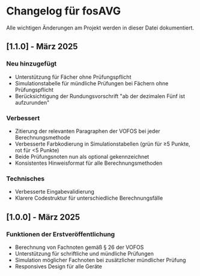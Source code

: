 # Changelog für fosAVG

Alle wichtigen Änderungen am Projekt werden in dieser Datei dokumentiert.

## [1.1.0] - März 2025

### Neu hinzugefügt
- Unterstützung für Fächer ohne Prüfungspflicht
- Simulationstabelle für mündliche Prüfungen bei Fächern ohne Prüfungspflicht
- Berücksichtigung der Rundungsvorschrift "ab der dezimalen Fünf ist aufzurunden"

### Verbessert
- Zitierung der relevanten Paragraphen der VOFOS bei jeder Berechnungsmethode
- Verbesserte Farbkodierung in Simulationstabellen (grün für ≥5 Punkte, rot für <5 Punkte)
- Beide Prüfungsnoten nun als optional gekennzeichnet
- Konsistentes Hinweisformat für alle Berechnungsmethoden

### Technisches
- Verbesserte Eingabevalidierung
- Klarere Codestruktur für unterschiedliche Berechnungsfälle

## [1.0.0] - März 2025

### Funktionen der Erstveröffentlichung
- Berechnung von Fachnoten gemäß § 26 der VOFOS
- Unterstützung für schriftliche und mündliche Prüfungen
- Simulation möglicher Fachnoten bei zusätzlicher mündlicher Prüfung
- Responsives Design für alle Geräte 